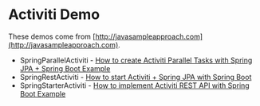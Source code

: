 # Activiti Demo

These demos come from [http://javasampleapproach.com](http://javasampleapproach.com).

* SpringParallelActiviti - [How to create Activiti Parallel Tasks with Spring JPA + Spring Boot Example](http://javasampleapproach.com/java-integration/activiti-parallel-tasks-jpa-with-spring-boot-example)
* SpringRestActiviti - [How to start Activiti + Spring JPA with Spring Boot](http://javasampleapproach.com/spring-framework/spring-boot/start-activiti-spring-jpa-spring-boot)
* SpringStarterActiviti - [How to implement Activiti REST API with Spring Boot Example](http://javasampleapproach.com/java-integration/activiti-rest-api-spring-boot-example)
